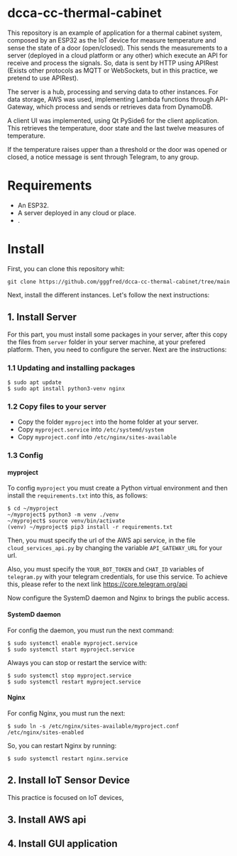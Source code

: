# dcca-cc-thermal-cabinet

This repository is an example of application for a thermal cabinet system, composed by an ESP32 as the IoT device for measure temperature and sense the state of a door (open/closed). This sends the measurements to a server (deployed in a cloud platform or any other) which execute an API for receive and process the signals. So, data is sent by HTTP using APIRest (Exists other protocols as MQTT or WebSockets, but in this practice, we pretend to use APIRest).

The server is a hub, processing and serving data to other instances. For data storage, AWS was used, implementing Lambda functions through API-Gateway, which process and sends or retrieves data from DynamoDB.

A client UI was implemented, using Qt PySide6 for the client application. This retrieves the temperature, door state and the last twelve measures of temperature.

If the temperature raises upper than a threshold or the door was opened or closed, a notice message is sent through Telegram, to any group.

# Requirements
- An ESP32.
- A server deployed in any cloud or place.
- .

# Install

First, you can clone this repository whit:

```
git clone https://github.com/gggfred/dcca-cc-thermal-cabinet/tree/main
```

Next, install the different instances. Let's follow the next instructions:

## 1. Install Server
For this part, you must install some packages in your server, after this copy the files from `server` folder in your server machine, at your prefered platform. Then, you need to configure the server. Next are the instructions:

### 1.1 Updating and installing packages
```
$ sudo apt update
$ sudo apt install python3-venv nginx
```

### 1.2 Copy files to your server
- Copy the folder `myproject` into the home folder at your server.
- Copy `myproject.service` into `/etc/systemd/system` 
- Copy `myproject.conf` into `/etc/nginx/sites-available` 

### 1.3 Config
#### myproject
To config `myproject` you must create a Python virtual environment and then install the `requirements.txt` into this, as follows:

```
$ cd ~/myproject
~/myproject$ python3 -m venv ./venv
~/myproject$ source venv/bin/activate
(venv) ~/myproject$ pip3 install -r requirements.txt
```

Then, you must specify the url of the AWS api service, in the file `cloud_services_api.py` by changing the variable `API_GATEWAY_URL` for your url. 

Also, you must specify the `YOUR_BOT_TOKEN` and `CHAT_ID` variables of `telegram.py` with your telegram credentials, for use this service. To achieve this, please refer to the next link https://core.telegram.org/api

Now configure the SystemD daemon and Nginx to brings the public access.

#### SystemD daemon
For config the daemon, you must run the next command:

```
$ sudo systemctl enable myproject.service
$ sudo systemctl start myproject.service
```

Always you can stop or restart the service with:

```
$ sudo systemctl stop myproject.service
$ sudo systemctl restart myproject.service
```

#### Nginx
For config Nginx, you must run the next:

```
$ sudo ln -s /etc/nginx/sites-available/myproject.conf /etc/nginx/sites-enabled
```

So, you can restart Nginx by running:

```
$ sudo systemctl restart nginx.service
```

## 2. Install IoT Sensor Device

This practice is focused on IoT devices, 

## 3. Install AWS api

## 4. Install GUI application